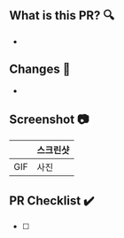 ## What is this PR? 🔍
<!---- 변경 사항 및 관련 이슈에 대해 간단하게 작성해주세요. 어떻게보다 무엇을 왜 수정했는지 설명해주세요. -->
- 

<!---- Resolves: #(Isuue Number) -->
## Changes 📝
<!---- 변경사항 작성 ----->

<!---- 변경 세부사항 작성 ---->
-

## Screenshot 📷
|    | 스크린샷 |
|----|--------|
|GIF |사진     |


## PR Checklist ✔️
<!---- PR이 다음 요구 사항을 충족하는지 확인하세요. ---->
- [ ] 
